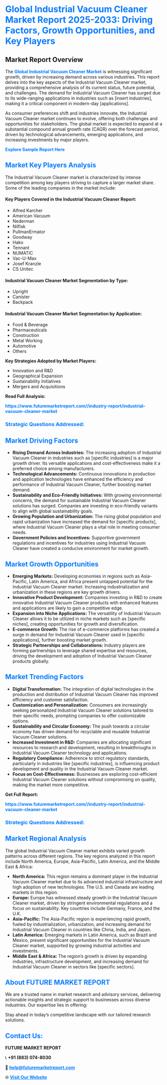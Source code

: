 <h1 style="color: #007BFF;">Global Industrial Vacuum Cleaner Market Report 2025-2033: Driving Factors, Growth Opportunities, and Key Players</h1>

<section id="overview">
<h2>Market Report Overview</h2>
<p>The <a href="https://www.futuremarketreport.com//industry-report/industrial-vacuum-cleaner-market" style="color: #007BFF; text-decoration: none;"><strong>Global Industrial Vacuum Cleaner Market</strong></a> is witnessing significant growth, driven by increasing demand across various industries. This report delves into the key aspects of the Industrial Vacuum Cleaner market, providing a comprehensive analysis of its current status, future potential, and challenges. The demand for Industrial Vacuum Cleaner has surged due to its wide-ranging applications in industries such as [insert industries], making it a critical component in modern-day [applications].</p>
<p>As consumer preferences shift and industries innovate, the Industrial Vacuum Cleaner market continues to evolve, offering both challenges and opportunities for stakeholders. The global market is expected to expand at a substantial compound annual growth rate (CAGR) over the forecast period, driven by technological advancements, emerging applications, and increasing investments by major players.</p>
</section>

<section id="overview">
<p><a href="https://www.futuremarketreport.com//request-sample/reportId=54398" style="color: #007BFF; text-decoration: none;"><strong>Explore Sample Report Here</strong></a></p>
</section>

<section id="key-players">
<h2 style="color: #007BFF;">Market Key Players Analysis</h2>
<p>The Industrial Vacuum Cleaner market is characterized by intense competition among key players striving to capture a larger market share. Some of the leading companies in the market include:</p>
<h4>Key Players Covered in the Industrial Vacuum Cleaner Report:</h4>
<ul><li>Alfred Karcher</li><li>American Vacuum</li><li>Nederman</li><li>Nilfisk</li><li>PullmanErmator</li><li>Goodway</li><li>Hako</li><li>Tennant</li><li>NUMATIC</li><li>Vac-U-Max</li><li>Josef Kranzle</li><li>CS Unitec</li></ul>
<h4>Industrial Vacuum Cleaner Market Segmentation by Type:</h4>
<ul><li>Upright</li><li>Canister</li><li>Backpack</li></ul>

<h4>Industrial Vacuum Cleaner Market Segmentation by Application:</h4>
<ul><li>Food &amp; Beverage</li><li>Pharmaceuticals</li><li>Construction</li><li>Metal Working</li><li>Automotive</li><li>Others</li></ul>
<p><strong>Key Strategies Adopted by Market Players:</strong></p>
<ul>
<li>Innovation and R&D</li>
<li>Geographical Expansion</li>
<li>Sustainability Initiatives</li>
<li>Mergers and Acquisitions</li>
</ul>
</section>

<section>
<p><strong>Read Full Analysis: </strong></p><a href="https://www.futuremarketreport.com//industry-report/industrial-vacuum-cleaner-market" style="color: #007BFF; text-decoration: none;"><strong>https://www.futuremarketreport.com//industry-report/industrial-vacuum-cleaner-market</strong></a>
<h3 style="color: #007BFF;">Strategic Questions Addressed:</h3>
</section>

<section id="driving-factors">
<h2 style="color: #007BFF;">Market Driving Factors</h2>
<ul>
<li><strong>Rising Demand Across Industries:</strong> The increasing adoption of Industrial Vacuum Cleaner in industries such as [specific industries] is a major growth driver. Its versatile applications and cost-effectiveness make it a preferred choice among manufacturers.</li>
<li><strong>Technological Advancements:</strong> Continuous innovations in production and application technologies have enhanced the efficiency and performance of Industrial Vacuum Cleaner, further boosting market demand.</li>
<li><strong>Sustainability and Eco-Friendly Initiatives:</strong> With growing environmental concerns, the demand for sustainable Industrial Vacuum Cleaner solutions has surged. Companies are investing in eco-friendly variants to align with global sustainability goals.</li>
<li><strong>Growing Population and Urbanization:</strong> The rising global population and rapid urbanization have increased the demand for [specific products], where Industrial Vacuum Cleaner plays a vital role in meeting consumer needs.</li>
<li><strong>Government Policies and Incentives:</strong> Supportive government regulations and incentives for industries using Industrial Vacuum Cleaner have created a conducive environment for market growth.</li>
</ul>
</section>

<section id="growth-opportunities">
<h2 style="color: #007BFF;">Market Growth Opportunities</h2>
<ul>
<li><strong>Emerging Markets:</strong> Developing economies in regions such as Asia-Pacific, Latin America, and Africa present untapped potential for the Industrial Vacuum Cleaner market. Increasing industrialization and urbanization in these regions are key growth drivers.</li>
<li><strong>Innovative Product Development:</strong> Companies investing in R&D to create innovative Industrial Vacuum Cleaner products with enhanced features and applications are likely to gain a competitive edge.</li>
<li><strong>Expansion into Niche Applications:</strong> The versatility of Industrial Vacuum Cleaner allows it to be utilized in niche markets such as [specific niches], creating opportunities for growth and diversification.</li>
<li><strong>E-commerce Growth:</strong> The rise of e-commerce platforms has created a surge in demand for Industrial Vacuum Cleaner used in [specific applications], further boosting market growth.</li>
<li><strong>Strategic Partnerships and Collaborations:</strong> Industry players are forming partnerships to leverage shared expertise and resources, driving the development and adoption of Industrial Vacuum Cleaner products globally.</li>
</ul>
</section>

<section id="trending-factors">
<h2 style="color: #007BFF;">Market Trending Factors</h2>
<ul>
<li><strong>Digital Transformation:</strong> The integration of digital technologies in the production and distribution of Industrial Vacuum Cleaner has improved efficiency and customer satisfaction.</li>
<li><strong>Customization and Personalization:</strong> Consumers are increasingly seeking personalized Industrial Vacuum Cleaner solutions tailored to their specific needs, prompting companies to offer customizable options.</li>
<li><strong>Sustainability and Circular Economy:</strong> The push towards a circular economy has driven demand for recyclable and reusable Industrial Vacuum Cleaner solutions.</li>
<li><strong>Increased Investment in R&D:</strong> Companies are allocating significant resources to research and development, resulting in breakthroughs in Industrial Vacuum Cleaner technology and applications.</li>
<li><strong>Regulatory Compliance:</strong> Adherence to strict regulatory standards, particularly in industries like [specific industries], is influencing product development and quality in the Industrial Vacuum Cleaner market.</li>
<li><strong>Focus on Cost-Effectiveness:</strong> Businesses are exploring cost-efficient Industrial Vacuum Cleaner solutions without compromising on quality, making the market more competitive.</li>
</ul>
</section>

<section>
<p><strong>Get Full Report: </strong></p><a href="https://www.futuremarketreport.com//industry-report/industrial-vacuum-cleaner-market" style="color: #007BFF; text-decoration: none;"><strong>https://www.futuremarketreport.com//industry-report/industrial-vacuum-cleaner-market</strong></a>
<h3 style="color: #007BFF;">Strategic Questions Addressed:</h3>
</section>


<section id="regional-analysis">
<h2 style="color: #007BFF;">Market Regional Analysis</h2>
<p>The global Industrial Vacuum Cleaner market exhibits varied growth patterns across different regions. The key regions analyzed in this report include North America, Europe, Asia-Pacific, Latin America, and the Middle East & Africa:</p>
<ul>
<li><strong>North America:</strong> This region remains a dominant player in the Industrial Vacuum Cleaner market due to its advanced industrial infrastructure and high adoption of new technologies. The U.S. and Canada are leading markets in this region.</li>
<li><strong>Europe:</strong> Europe has witnessed steady growth in the Industrial Vacuum Cleaner market, driven by stringent environmental regulations and a focus on sustainability. Key countries include Germany, France, and the U.K.</li>
<li><strong>Asia-Pacific:</strong> The Asia-Pacific region is experiencing rapid growth, fueled by industrialization, urbanization, and increasing demand for Industrial Vacuum Cleaner in countries like China, India, and Japan.</li>
<li><strong>Latin America:</strong> Emerging markets in Latin America, such as Brazil and Mexico, present significant opportunities for the Industrial Vacuum Cleaner market, supported by growing industrial activities and investments.</li>
<li><strong>Middle East & Africa:</strong> The region’s growth is driven by expanding industries, infrastructure development, and increasing demand for Industrial Vacuum Cleaner in sectors like [specific sectors].</li>
</ul>
</section>

<footer>
<h2 style="color: #007BFF;">About FUTURE MARKET REPORT</h2>
<p>We are a trusted name in market research and advisory services, delivering actionable insights and strategic support to businesses across diverse industries. Our expertise lies in offering:</p>

<p>Stay ahead in today’s competitive landscape with our tailored research solutions.</p>

<h2 style="color: #007BFF;">Contact Us:</h2>
<p><strong>FUTURE MARKET REPORT</strong></p>
<p>📞 <strong>+91 (883) 074-8030</strong></p>
<p>📧 <strong><a href="mailto:help@futuremarketreport.com" style="color: #007BFF;">help@futuremarketreport.com</a></strong></p>
<p>🌐 <strong><a href="https://www.futuremarketreport.com/" style="color: #007BFF;">Visit Our Website</a></strong></p>
</footer>